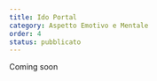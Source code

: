 ```yaml
---
title: Ido Portal
category: Aspetto Emotivo e Mentale
order: 4
status: pubblicato
---
```


Coming soon
